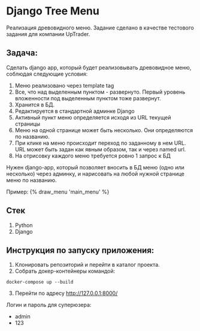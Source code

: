 # Django Tree Menu

Реализация древовидного меню. Задание сделано в качестве тестового задания для компании UpTrader.

## Задача:
Сделать django app, который будет реализовывать древовидное меню, соблюдая следующие условия:

1) Меню реализовано через template tag
2) Все, что над выделенным пунктом - развернуто. Первый уровень вложенности под выделенным пунктом тоже развернут.
3) Хранится в БД.
4) Редактируется в стандартной админке Django
5) Активный пункт меню определяется исходя из URL текущей страницы
6) Меню на одной странице может быть несколько. Они определяются по названию.
7) При клике на меню происходит переход по заданному в нем URL. URL может быть задан как явным образом, так и через named url.
8) На отрисовку каждого меню требуется ровно 1 запрос к БД

Нужен django-app, который позволяет вносить в БД меню (одно или несколько) через админку, 
и нарисовать на любой нужной странице меню по названию. 
 
Пример: {% draw_menu 'main_menu' %}

## Стек

1. Python
2. Django

## Инструкция по запуску приложения:

1. Клонировать репозиторий и перейти в каталог проекта.
2. Собрать докер-контейнеры командой:
```
docker-compose up --build
```
3. Перейти по адресу http://127.0.0.1:8000/

Логин и пароль для суперюзера:
- admin
- 123
